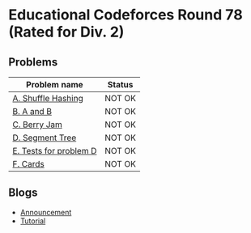# Educational Codeforces Round 78 (Rated for Div. 2)

## Problems

|Problem name|Status|
|------------|---------|
| [A. Shuffle Hashing](problems/A._Shuffle_Hashing.md)|NOT OK|
| [B. A and B](problems/B._A_and_B.md)|NOT OK|
| [C. Berry Jam](problems/C._Berry_Jam.md)|NOT OK|
| [D. Segment Tree](problems/D._Segment_Tree.md)|NOT OK|
| [E. Tests for problem D](problems/E._Tests_for_problem_D.md)|NOT OK|
| [F. Cards](problems/F._Cards.md)|NOT OK|
## Blogs

- [Announcement](blogs/Announcement.md)
- [Tutorial](blogs/Tutorial.md)
